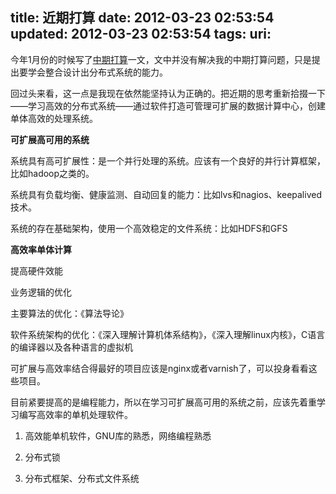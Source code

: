 title: 近期打算
date: 2012-03-23 02:53:54
updated: 2012-03-23 02:53:54
tags: 
uri: 
---

今年1月份的时候写了[中期打算](http://agaru.diandian.com/post/2012-01-28/15704562)一文，文中并没有解决我的中期打算问题，只是提出要学会整合设计出分布式系统的能力。

回过头来看，这一点是我现在依然能坚持认为正确的。把近期的思考重新拾掇一下——学习高效的分布式系统——通过软件打造可管理可扩展的数据计算中心，创建单体高效的处理系统。

**可扩展高可用的系统**

系统具有高可扩展性：是一个并行处理的系统。应该有一个良好的并行计算框架，比如hadoop之类的。

系统具有负载均衡、健康监测、自动回复的能力：比如lvs和nagios、keepalived技术。

系统的存在基础架构，使用一个高效稳定的文件系统：比如HDFS和GFS

**高效率单体计算**

提高硬件效能

业务逻辑的优化

主要算法的优化：《算法导论》

软件系统架构的优化：《深入理解计算机体系结构》，《深入理解linux内核》，C语言的编译器以及各种语言的虚拟机

可扩展与高效率结合得最好的项目应该是nginx或者varnish了，可以投身看看这些项目。

目前紧要提高的是编程能力，所以在学习可扩展高可用的系统之前，应该先着重学习编写高效率的单机处理软件。

1.  高效能单机软件，GNU库的熟悉，网络编程熟悉

2.  分布式锁

3.  分布式框架、分布式文件系统